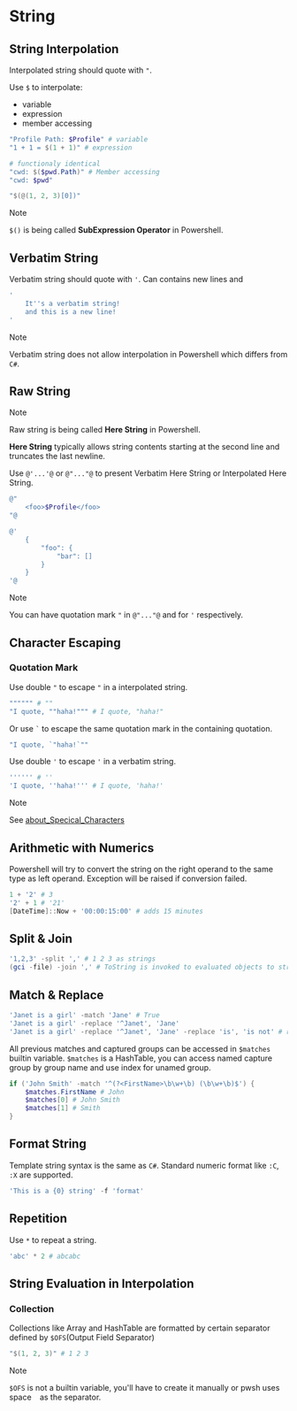 # String

## String Interpolation

Interpolated string should quote with `"`.

Use `$` to interpolate:
- variable
- expression
- member accessing

```ps1
"Profile Path: $Profile" # variable
"1 + 1 = $(1 + 1)" # expression

# functionaly identical
"cwd: $($pwd.Path)" # Member accessing
"cwd: $pwd"

"$(@(1, 2, 3)[0])"
```

> [!NOTE]
> `$()` is being called **SubExpression Operator** in Powershell.

## Verbatim String

Verbatim string should quote with `'`.
Can contains new lines and 

```ps1
'
    It''s a verbatim string! 
    and this is a new line!
'
```

> [!NOTE]
> Verbatim string does not allow interpolation in Powershell which differs from `C#`.

## Raw String

> [!NOTE]
> Raw string is being called **Here String** in Powershell.

**Here String** typically allows string contents starting at the second line and truncates the last newline.

Use `@'...'@` or `@"..."@` to present Verbatim Here String or Interpolated Here String.

```ps1
@"
    <foo>$Profile</foo>
"@

@'
    {
        "foo": {
            "bar": []
        }
    }
'@
```

> [!NOTE]
> You can have quotation mark `"` in `@"..."@` and for `'` respectively.

## Character Escaping

### Quotation Mark

Use double `"` to escape `"` in a interpolated string.

```ps1
"""""" # ""
"I quote, ""haha!""" # I quote, "haha!"
```

Or use `` ` `` to escape the same quotation mark in the containing quotation.

```ps1
"I quote, `"haha!`""
```

Use double `'` to escape `'` in a verbatim string.

```ps1
'''''' # ''
'I quote, ''haha!''' # I quote, 'haha!'
```

> [!NOTE]
> See [about_Specical_Characters](https://learn.microsoft.com/en-us/powershell/module/microsoft.powershell.core/about/about_special_characters?view=powershell-7.4) 

## Arithmetic with Numerics

Powershell will try to convert the string on the right operand to the same type as left operand.
Exception will be raised if conversion failed.

```ps1
1 + '2' # 3
'2' + 1 # '21'
[DateTime]::Now + '00:00:15:00' # adds 15 minutes
```

## Split & Join

```ps1
'1,2,3' -split ',' # 1 2 3 as strings
(gci -file) -join ',' # ToString is invoked to evaluated objects to string.
```

## Match & Replace

```ps1
'Janet is a girl' -match 'Jane' # True
'Janet is a girl' -replace '^Janet', 'Jane'
'Janet is a girl' -replace '^Janet', 'Jane' -replace 'is', 'is not' # replace multiple times inline.
```

All previous matches and captured groups can be accessed in `$matches` builtin variable.
`$matches` is a HashTable, you can access named capture group by group name and use index for unamed group.

```ps1
if ('John Smith' -match '^(?<FirstName>\b\w+\b) (\b\w+\b)$') {
    $matches.FirstName # John
    $matches[0] # John Smith
    $matches[1] # Smith
}
```

## Format String

Template string syntax is the same as `C#`.
Standard numeric format like `:C`, `:X` are supported.

```ps1
'This is a {0} string' -f 'format'
```

## Repetition

Use `*` to repeat a string.

```ps1
'abc' * 2 # abcabc
```

## String Evaluation in Interpolation

### Collection

Collections like Array and HashTable are formatted by certain separator defined by `$OFS`(Output Field Separator)

```ps1
"$(1, 2, 3)" # 1 2 3
```

> [!NOTE]
> `$OFS` is not a builtin variable, you'll have to create it manually or pwsh uses space ` ` as the separator.
